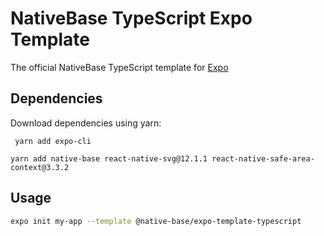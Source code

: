# NativeBase TypeScript Expo Template

The official NativeBase TypeScript template for [Expo](https://docs.expo.io/)

## Dependencies

Download dependencies using yarn:  

``` yarn add expo-cli``` 

```yarn add native-base react-native-svg@12.1.1 react-native-safe-area-context@3.3.2```
## Usage

```sh
expo init my-app --template @native-base/expo-template-typescript
```
